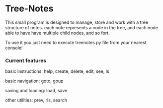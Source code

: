 # Tree-Notes

This small program is designed to manage, store and work with a tree structure of notes.
each note represents a node in the tree, and each node able to have have multiple child nodes, and so fort.

To use it you just need to execute treenotes.py file from your nearest console!

### Current features


basic instructions: help, create, delete, edit, see, ls

basic navigation: goto, goup

saving and loading: load, save

other utilities: prev, rls, search
